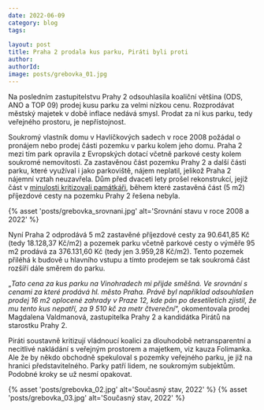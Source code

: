 ```yaml
---
date: 2022-06-09
category: blog
tags:
    
layout: post
title: Praha 2 prodala kus parku, Piráti byli proti
author: 
authorId:  
image: posts/grebovka_01.jpg
---
```


Na posledním zastupitelstvu Prahy 2 odsouhlasila koaliční většina (ODS, ANO a TOP 09) prodej kusu parku za velmi nízkou cenu. Rozprodávat městský majetek v době inflace nedává smysl. Prodat za ní kus parku, tedy veřejného prostoru, je nepřístojnost.

Soukromý vlastník domu v Havlíčkových sadech v roce 2008 požádal o pronájem nebo prodej části pozemku v parku kolem jeho domu. Praha 2 mezi tím park opravila z Evropských dotací včetně parkové cesty kolem soukromé nemovitosti. Za zastavěnou část pozemku Prahy 2 a další části parku, které využíval i jako parkoviště, nájem neplatil, jelikož Praha 2 nájemní vztah neuzavřela. Dům před dvaceti lety prošel rekonstrukcí, jejíž část v <a href="https://pamatky.praha.eu/jnp/cz/pamatkovy_fond/pamatkove_uspechy/pamatkove_hrichy/pamatkove_hrichy-havlickovy_sady_2_c_p_59_vinohrady_praha_2_index.html" target="new">minulosti kritizovali památkáři</a>, během které zastavěná část (5 m2) příjezdové cesty na pozemku Prahy 2 řešena nebyla.

{% asset 'posts/grebovka_srovnani.jpg' alt='Srovnání stavu v roce 2008 a 2022' %}

Nyní Praha 2 odprodává 5 m2 zastavěné příjezdové cesty za 90.641,85 Kč (tedy 18.128,37 Kč/m2) a pozemek parku včetně parkové cesty o výměře 95 m2 prodává za 376.131,60 Kč (tedy jen 3.959,28 Kč/m2). Tento pozemek přiléhá k budově u hlavního vstupu a tímto prodejem se tak soukromá část rozšíří dále směrem do parku.

„<i>Tato cena za kus parku na Vinohradech mi přijde směšná. Ve srovnání s cenami za které prodává hl. město Praha. Právě byl například odsouhlašen prodej 16 m2 oplocené zahrady v Praze 12, kde pán po desetiletích zjistil, že mu tento kus nepatří, za 9 510 kč za metr čtvereční</i>“, okomentovala prodej Magdalena Valdmanová, zastupitelka Prahy 2 a kandidátka Pirátů na starostku Prahy 2.

Piráti soustavně kritizují vládnoucí koalici za dlouhodobě netransparentní a necitlivé nakládání s veřejným prostorem a majetkem, viz kauza Folimanka. Ale že by někdo obchodně spekuloval s pozemky veřejného parku, je již na hranici představitelného. Parky patří lidem, ne soukromým subjektům. Podobné kroky se už nesmí opakovat.

{% asset 'posts/grebovka_02.jpg' alt='Současný stav, 2022' %}
{% asset 'posts/grebovka_03.jpg' alt='Současný stav, 2022' %}
